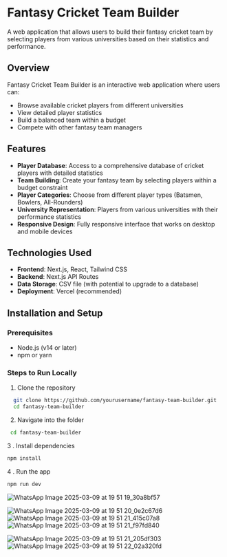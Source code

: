 

# Fantasy Cricket Team Builder

A web application that allows users to build their fantasy cricket team by selecting players from various universities based on their statistics and performance.

## Overview

Fantasy Cricket Team Builder is an interactive web application where users can:
- Browse available cricket players from different universities
- View detailed player statistics
- Build a balanced team within a budget
- Compete with other fantasy team managers

## Features

- **Player Database**: Access to a comprehensive database of cricket players with detailed statistics
- **Team Building**: Create your fantasy team by selecting players within a budget constraint
- **Player Categories**: Choose from different player types (Batsmen, Bowlers, All-Rounders)
- **University Representation**: Players from various universities with their performance statistics
- **Responsive Design**: Fully responsive interface that works on desktop and mobile devices

## Technologies Used

- **Frontend**: Next.js, React, Tailwind CSS
- **Backend**: Next.js API Routes
- **Data Storage**: CSV file (with potential to upgrade to a database)
- **Deployment**: Vercel (recommended)

## Installation and Setup

### Prerequisites
- Node.js (v14 or later)
- npm or yarn

### Steps to Run Locally

1. Clone the repository
 ```bash
   git clone https://github.com/yourusername/fantasy-team-builder.git
   cd fantasy-team-builder
```

2. Navigate into the folder
``` bash
 cd fantasy-team-builder
```

3 . Install dependencies
``` bash
npm install
```
4 . Run the app
``` bash
npm run dev
```
![WhatsApp Image 2025-03-09 at 19 51 19_30a8bf57](https://github.com/user-attachments/assets/7fdc650c-68ed-4c54-ab27-dfcdcf26eff2)

![WhatsApp Image 2025-03-09 at 19 51 20_0e2c67d6](https://github.com/user-attachments/assets/fe2870ba-172e-422e-aefc-9bc7d2949edc)
![WhatsApp Image 2025-03-09 at 19 51 21_415c07a8](https://github.com/user-attachments/assets/7e5f1377-b265-4452-88da-4bf6b0aaef38)
![WhatsApp Image 2025-03-09 at 19 51 21_f97fd840](https://github.com/user-attachments/assets/a3ad0e02-9545-4f63-90c5-21f26630a81a)

![WhatsApp Image 2025-03-09 at 19 51 21_205df303](https://github.com/user-attachments/assets/c0f86565-9fbc-442a-9a38-86172db667e6)
![WhatsApp Image 2025-03-09 at 19 51 22_02a320fd](https://github.com/user-attachments/assets/ac7de94d-8b72-4405-88ba-57e5bc4b6718)

